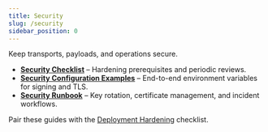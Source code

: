 ```yaml
---
title: Security
slug: /security
sidebar_position: 0
---
```


Keep transports, payloads, and operations secure.

- **[Security Checklist](./security-checklist.md)** – Hardening prerequisites and periodic reviews.
- **[Security Configuration Examples](./security-examples.md)** – End-to-end environment variables for signing and TLS.
- **[Security Runbook](./security-runbook.md)** – Key rotation, certificate management, and incident workflows.

Pair these guides with the [Deployment Hardening](../deployment/deployment-hardening.md) checklist.
